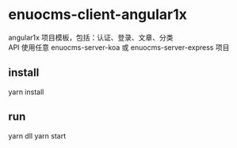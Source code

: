 # enuocms-client-angular1x
angular1x 项目模板，包括：认证、登录、文章、分类  
API 使用任意 enuocms-server-koa 或 enuocms-server-express 项目   

## install
yarn install 

## run
yarn dll
yarn start 